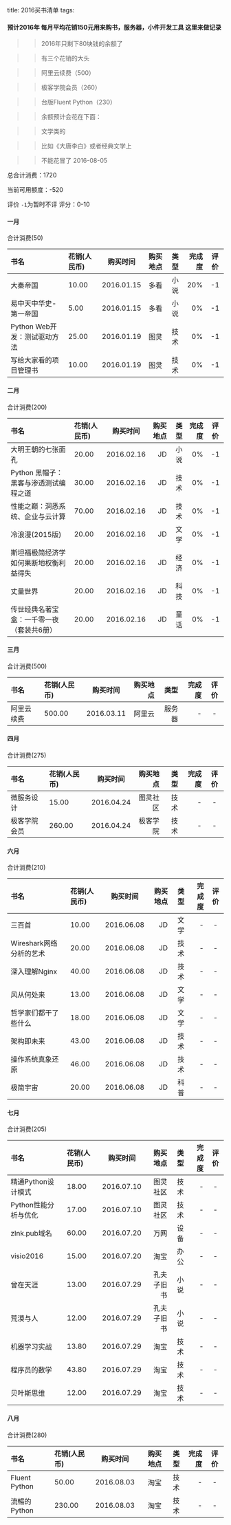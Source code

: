 title: 2016买书清单
tags: 

#### 预计2016年 每月平均花销150元用来购书，服务器，小件开发工具 这里来做记录

>> 2016年只剩下80块钱的余额了

>> 有三个花销的大头

>> 阿里云续费（500）

>> 极客学院会员（260）

>> 台版Fluent Python（230）

>> 余额预计会花在下面：

>> 文学类的

>> 比如《大唐李白》或者经典文学上

>> 不能花冒了 2016-08-05

总合计消费：1720

当前可用额度：-520

评价 `-1`为暂时不评 评分：0-10

#### 一月 

合计消费(50)

| 书名      |    花销(人民币) | 购买时间  |购买地点| 类型|完成度|评价|
| :-------- | :--------| :--: |--:|--:|-:|:-:|
|大秦帝国|	 10.00 	|	2016.01.15|多看 |小说|20%|-1|
|易中天中华史-第一帝国|	 5.00 	|	2016.01.15|多看 |小说|0%|-1|
|Python Web开发：测试驱动方法|	 25.00 	|	2016.01.19|图灵 |技术|0%|-1|
|写给大家看的项目管理书|	 10.00 	|	2016.01.19|图灵 |技术|0%|-1|

#### 二月 

合计消费(200)

| 书名      |    花销(人民币) | 购买时间  |购买地点| 类型|完成度|评价|
| :-------- | :--------| :--: |--:|--:|-:|:-:|
|大明王朝的七张面孔|	 20.00 	|	2016.02.16|JD |小说|0%|-1|
|Python 黑帽子：黑客与渗透测试编程之道|	 30.00 	|	2016.02.16|JD |技术|0%|-1|
|性能之巅：洞悉系统、企业与云计算|	 70.00 	|	2016.02.16|JD |技术|0%|-1|
|冷浪漫(2015版)|	 20.00 	|	2016.02.16|JD |文学|0%|-1|
|斯坦福极简经济学 如何果断地权衡利益得失|	 20.00 	|	2016.02.16|JD |经济|0%|-1|
|丈量世界|	 20.00 	|	2016.02.16|JD |科技|0%|-1|
|传世经典名著宝盒：一千零一夜（套装共6册）|	 20.00 	|	2016.02.16|JD |童话|0%|-1|


#### 三月 

合计消费(500)

| 书名      |    花销(人民币) | 购买时间  |购买地点| 类型|完成度|评价|
| :-------- | :--------| :--: |--:|--:|-:|:-:|
|阿里云续费|	 500.00 	|	2016.03.11|阿里云 |服务器|-|-|


#### 四月 

合计消费(275)

| 书名      |    花销(人民币) | 购买时间  |购买地点| 类型|完成度|评价|
| :-------- | :--------| :--: |--:|--:|-:|:-:|
|微服务设计|	 15.00 	|	2016.04.24|图灵社区 |技术|-|-|
|极客学院会员|	 260.00 	|	2016.04.24|极客学院 |技术|-|-|

#### 六月 

合计消费(210)

| 书名      |    花销(人民币) | 购买时间  |购买地点| 类型|完成度|评价|
| :-------- | :--------| :--: |--:|--:|-:|:-:|
|三百首|	 10.00 	|	2016.06.08|JD |文学|-|-|
|Wireshark网络分析的艺术|	 20.00 	|	2016.06.08|JD |技术|-|-|
|深入理解Nginx|	 40.00 	|	2016.06.08|JD |技术|-|-|
|风从何处来|	 13.00 	|	2016.06.08|JD |文学|-|-|
|哲学家们都干了些什么|	 18.00 	|	2016.06.08|JD |文学|-|-|
|架构即未来|	 43.00 	|	2016.06.08|JD |技术|-|-|
|操作系统真象还原|	 46.00 	|	2016.06.08|JD |技术|-|-|
|极简宇宙|	 20.00 	|	2016.06.08|JD |科普|-|-|

#### 七月 

合计消费(205)

| 书名      |    花销(人民币) | 购买时间  |购买地点| 类型|完成度|评价|
| :-------- | :--------| :--: |--:|--:|-:|:-:|
|精通Python设计模式|	 18.00 	|	2016.07.10|图灵社区 |技术|-|-|
|Python性能分析与优化|	 17.00 	|	2016.07.10|图灵社区 |技术|-|-|
|zlnk.pub域名|	 60.00 	|	2016.07.20|万网 |设备|-|-|
|visio2016|	 15.00 	|	2016.07.20|淘宝 |办公|-|-|
|曾在天涯|	 13.00 	|	2016.07.29|孔夫子旧书 |小说|-|-|
|荒漠与人|	 12.00 	|	2016.07.29|孔夫子旧书 |小说|-|-|
|机器学习实战|	 13.80 	|	2016.07.29|淘宝 |技术|-|-|
|程序员的数学|	 43.80 	|	2016.07.29|淘宝 |技术|-|-|
|贝叶斯思维|	 12.00 	|	2016.07.29|淘宝 |技术|-|-|

#### 八月 

合计消费(280)

| 书名      |    花销(人民币) | 购买时间  |购买地点| 类型|完成度|评价|
| :-------- | :--------| :--: |--:|--:|-:|:-:|
|Fluent Python|	 50.00 	|	2016.08.03|淘宝 |技术|-|-|
|流暢的Python|	 230.00 	|	2016.08.03|淘宝 |技术|-|-|